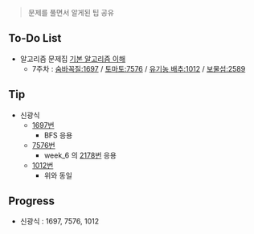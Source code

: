 > 문제를 풀면서 알게된 팁 공유

## To-Do List
- 알고리즘 문제집 [기본 알고리즘 이해](https://www.acmicpc.net/workbook/view/1443)
    - 7주차 : [숨바꼭질:1697](https://www.acmicpc.net/problem/1697) / 
    [토마토:7576](https://www.acmicpc.net/problem/7576) / 
    [유기농 배추:1012](https://www.acmicpc.net/problem/1012) / 
    [보물섬:2589](https://www.acmicpc.net/problem/2589)

## Tip
- 신광식
    - [1697번](https://github.com/mel1015/algorithm-study/blob/1697/Winter_Vacation/week_7/1697_mel1015.cpp)
        - BFS 응용
    - [7576번](https://github.com/mel1015/algorithm-study/blob/7576/Winter_Vacation/week_7/7576_mel1015.cpp)
        - week_6 의 [2178번](https://github.com/mel1015/algorithm-study/blob/2178/Winter_Vacation/week_6/2178_mel1015.cpp) 응용   
    - [1012번](https://github.com/mel1015/algorithm-study/blob/1012/Winter_Vacation/week_7/1012_mel1015.cpp)
        - 위와 동일
            
## Progress
- 신광식 : 1697, 7576, 1012